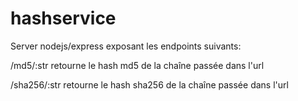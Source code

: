 # hashservice

Server nodejs/express exposant les endpoints suivants: 

/md5/:str
retourne le hash md5 de la chaîne passée dans l'url


/sha256/:str
retourne le hash sha256 de la chaîne passée dans l'url